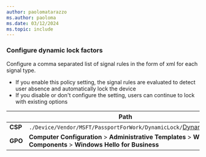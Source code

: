```yaml
---
author: paolomatarazzo
ms.author: paoloma
ms.date: 03/12/2024
ms.topic: include
---
```


### Configure dynamic lock factors

Configure a comma separated list of signal rules in the form of xml for each signal type.

- If you enable this policy setting, the signal rules are evaluated to detect user absence and automatically lock the device
- If you disable or don't configure the setting, users can continue to lock with existing options

|  | Path |
|--|--|
| **CSP** | `./Device/Vendor/MSFT/PassportForWork/DynamicLock/`[DynamicLock](/windows/client-management/mdm/passportforwork-csp#devicedynamiclock) |
| **GPO** | **Computer Configuration** > **Administrative Templates** > **Windows Components** > **Windows Hello for Business** |
